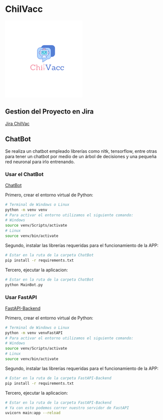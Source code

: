 # ChilVacc

[<img src="img/ChilVacc.png" width="250" height="250">](https://github.com/eldelahoz/ChilVacc)

## Gestion del Proyecto en Jira

[Jira ChilVac](https://chill-vacc.atlassian.net/jira/software/projects/CHIL/boards/1/roadmap)

## ChatBot

Se realiza un chatbot empleado librerías como nltk, tensorflow, entre otras para tener un chatbot por medio de un árbol de decisiones y una pequeña red neuronal para irlo entrenando.

### Usar el ChatBot

[ChatBot](https://github.com/eldelahoz/ChilVacc/tree/Entrega2/ChatBot)

Primero, crear el entorno virtual de Python:

```sh
# Terminal de Windows o Linux
python -m venv venv
# Para activar el entorno utilizamos el siguiente comando:
# Windows
source venv/Scripts/activate
# Linux
source venv/bin/activate
```

Segundo, instalar las librerías requeridas para el funcionamiento de la APP:

```sh
# Estar en la ruta de la carpeta ChatBot
pip install -r requirements.txt
```

Tercero, ejecutar la aplicacion:

```sh
# Estar en la ruta de la carpeta ChatBot
python MainBot.py
```

### Usar FastAPI

[FastAPI-Backend](https://github.com/eldelahoz/ChilVacc/tree/Entrega2/FastAPI-Backend)

Primero, crear el entorno virtual de Python:

```sh
# Terminal de Windows o Linux
python -m venv venvFastAPI
# Para activar el entorno utilizamos el siguiente comando:
# Windows
source venv/Scripts/activate
# Linux
source venv/bin/activate
```

Segundo, instalar las librerías requeridas para el funcionamiento de la APP:

```sh
# Estar en la ruta de la carpeta FastAPI-Backend
pip install -r requirements.txt
```

Tercero, ejecutar la aplicacion:

```sh
# Estar en la ruta de la carpeta FastAPI-Backend
# Ya con esto podemos correr nuestro servidor de FastAPI
uvicorn main:app --reload
```
